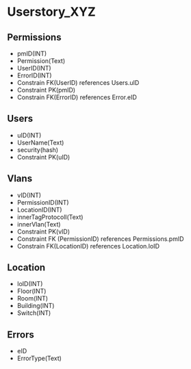 # Userstory_XYZ

## Permissions

* pmID(INT)
* Permission(Text)
* UserID(INT)
* ErrorID(INT)
* Constrain FK(UserID) references Users.uID
* Constraint PK(pmID)
* Constrain FK(ErrorID) references Error.eID

## Users

* uID(INT)
* UserName(Text)
* security(hash)
* Constraint PK(uID)


## Vlans

* vID(INT)
* PermissionID(INT)
* LocationID(INT)
* innerTagProtocoll(Text)
* innerVlan(Text)
* Constraint PK(vID)
* Constraint FK (PermissionID) references Permissions.pmID
* Constrain FK(LocationID) references Location.loID

## Location

* loID(INT)
* Floor(INT)
* Room(INT)
* Building(INT)
* Switch(INT)

## Errors

* eID
* ErrorType(Text)




